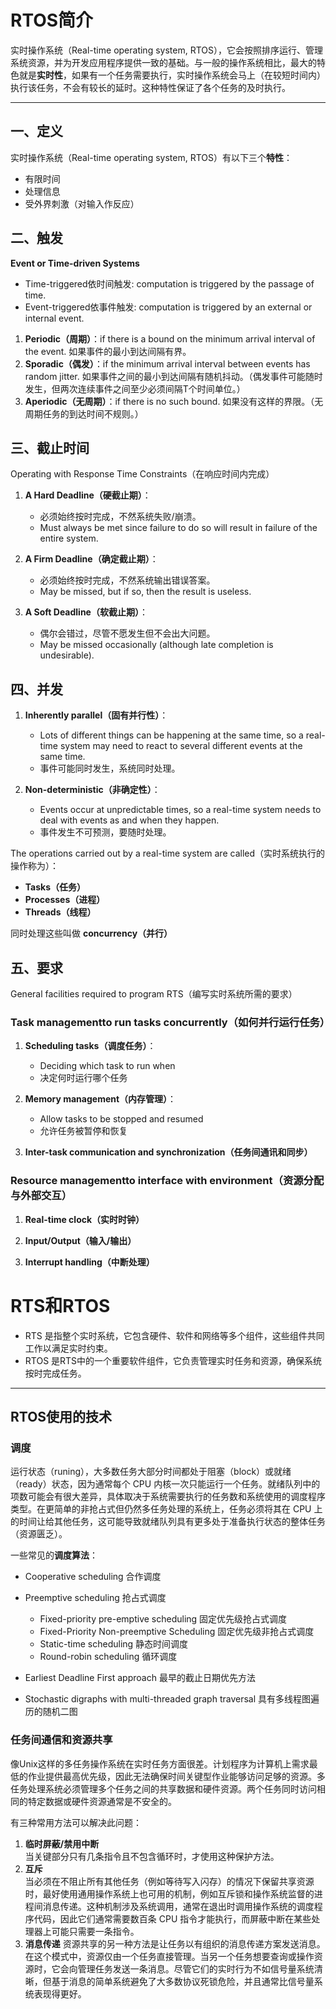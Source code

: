 # RTOS简介

实时操作系统（Real-time operating system, RTOS），它会按照排序运行、管理系统资源，并为开发应用程序提供一致的基础。与一般的操作系统相比，最大的特色就是**实时性**，如果有一个任务需要执行，实时操作系统会马上（在较短时间内）执行该任务，不会有较长的延时。这种特性保证了各个任务的及时执行。   

---

## 一、定义

实时操作系统（Real-time operating system, RTOS）有以下三个**特性**：
* 有限时间
* 处理信息
* 受外界刺激（对输入作反应）

## 二、触发

**Event or Time-driven Systems**  

* Time-triggered依时间触发: computation is triggered by the passage of time.
* Event-triggered依事件触发: computation is triggered by an external or internal event.

1. **Periodic（周期）**：if there is a bound on the minimum arrival interval of the event.
   如果事件的最小到达间隔有界。
2. **Sporadic（偶发）**：if the minimum arrival interval between events has random jitter.
   如果事件之间的最小到达间隔有随机抖动。（偶发事件可能随时发生，但两次连续事件之间至少必须间隔T个时间单位。）
3. **Aperiodic（无周期）**：if there is no such bound.
   如果没有这样的界限。（无周期任务的到达时间不规则。）

##  三、截止时间

Operating with Response Time Constraints（在响应时间内完成）

1. **A Hard Deadline（硬截止期）**：
   - 必须始终按时完成，不然系统失败/崩溃。
   - Must always be met since failure to do so will result in failure of the entire system.


2. **A Firm Deadline（确定截止期）**：
   - 必须始终按时完成，不然系统输出错误答案。
   - May be missed, but if so, then the result is useless.


3. **A Soft Deadline（软截止期）**：
   - 偶尔会错过，尽管不愿发生但不会出大问题。
   - May be missed occasionally (although late completion is undesirable).


##  四、并发

1. **Inherently parallel（固有并行性）**：
   - Lots of different things can be happening at the same time, so a real-time system may need to react to several different events at the same time.
   - 事件可能同时发生，系统同时处理。

2. **Non-deterministic（非确定性）**：
   - Events occur at unpredictable times, so a real-time system needs to deal with events as and when they happen.
   - 事件发生不可预测，要随时处理。

The operations carried out by a real-time system are called（实时系统执行的操作称为）：
   - **Tasks（任务）**
   - **Processes（进程）**
   - **Threads（线程）**

 同时处理这些叫做 **concurrency（并行）**

## 五、要求

General facilities required to program RTS（编写实时系统所需的要求）

### Task managementto run tasks concurrently（如何并行运行任务）

1. **Scheduling tasks（调度任务）**：
   - Deciding which task to run when
   - 决定何时运行哪个任务

2. **Memory management（内存管理）**：
   - Allow tasks to be stopped and resumed
   - 允许任务被暂停和恢复

3. **Inter-task communication and synchronization（任务间通讯和同步）**

### Resource managementto interface with environment（资源分配与外部交互）

1. **Real-time clock（实时时钟）**

2. **Input/Output（输入/输出）**

3. **Interrupt handling（中断处理）**

# RTS和RTOS

- RTS 是指整个实时系统，它包含硬件、软件和网络等多个组件，这些组件共同工作以满足实时约束。
- RTOS 是RTS中的一个重要软件组件，它负责管理实时任务和资源，确保系统按时完成任务。

---

## RTOS使用的技术

### 调度

运行状态（runing），大多数任务大部分时间都处于阻塞（block）或就绪（ready）状态，因为通常每个 CPU 内核一次只能运行一个任务。就绪队列中的项数可能会有很大差异，具体取决于系统需要执行的任务数和系统使用的调度程序类型。在更简单的非抢占式但仍然多任务处理的系统上，任务必须将其在 CPU 上的时间让给其他任务，这可能导致就绪队列具有更多处于准备执行状态的整体任务（资源匮乏）。

一些常见的**调度算法**：

- Cooperative scheduling 合作调度
- Preemptive scheduling 抢占式调度  
    - Fixed-priority pre-emptive scheduling 固定优先级抢占式调度
    - Fixed-Priority Non-preemptive Scheduling 固定优先级非抢占式调度
    - Static-time scheduling 静态时间调度
    - Round-robin scheduling 循环调度

- Earliest Deadline First approach 最早的截止日期优先方法
- Stochastic digraphs with multi-threaded graph traversal 具有多线程图遍历的随机二图
  
### 任务间通信和资源共享

像Unix这样的多任务操作系统在实时任务方面很差。计划程序为计算机上需求最低的作业提供最高优先级，因此无法确保时间关键型作业能够访问足够的资源。多任务处理系统必须管理多个任务之间的共享数据和硬件资源。两个任务同时访问相同的特定数据或硬件资源通常是不安全的。     

有三种常用方法可以解决此问题：  
1. **临时屏蔽/禁用中断**  
当关键部分只有几条指令且不包含循环时，才使用这种保护方法。
2. **互斥**  
当必须在不阻止所有其他任务（例如等待写入闪存）的情况下保留共享资源时，最好使用通用操作系统上也可用的机制，例如互斥锁和操作系统监督的进程间消息传递。这种机制涉及系统调用，通常在退出时调用操作系统的调度程序代码，因此它们通常需要数百条 CPU 指令才能执行，而屏蔽中断在某些处理器上可能只需要一条指令。
3. **消息传递**
资源共享的另一种方法是让任务以有组织的消息传递方案发送消息。在这个模式中，资源仅由一个任务直接管理。当另一个任务想要查询或操作资源时，它会向管理任务发送一条消息。尽管它们的实时行为不如信号量系统清晰，但基于消息的简单系统避免了大多数协议死锁危险，并且通常比信号量系统表现得更好。
